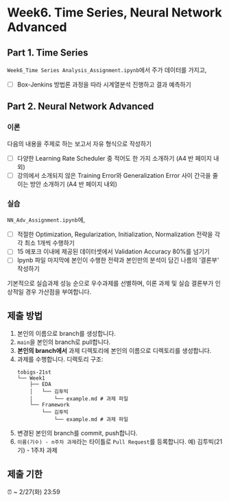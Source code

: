 # Week6. Time Series, Neural Network Advanced

## Part 1. Time Series

`Week6_Time Series Analysis_Assignment.ipynb`에서 주가 데이터를 가지고,

- [ ] Box-Jenkins 방법론 과정을 따라 시계열분석 진행하고 결과 예측하기

## Part 2. Neural Network Advanced
### 이론

다음의 내용을 주제로 하는 보고서 자유 형식으로 작성하기

- [ ] 다양한 Learning Rate Scheduler 중 적어도 한 가지 소개하기 (A4 반 페이지 내외)
- [ ] 강의에서 소개되지 않은 Training Error와 Generalization Error 사이 간극을 줄이는 방안 소개하기 (A4 반 페이지 내외)

### 실습
`NN_Adv_Assignment.ipynb`에,

- [ ] 적절한 Optimization, Regularization, Initialization, Normalization 전략을 각각 최소 1개씩 수행하기
- [ ] 15 에포크 이내에 제공된 데이터셋에서 Validation Accuracy 80%를 넘기기
- [ ] Ipynb 파일 마지막에 본인이 수행한 전략과 본인만의 분석이 담긴 나름의 ‘결론부‘ 작성하기

기본적으로 실습과제 성능 순으로 우수과제를 선별하며, 이론 과제 및 실습 결론부가 인상적일 경우 가산점을 부여합니다.

## 제출 방법
1. 본인의 이름으로 branch를 생성합니다.
2. `main`을 본인의 branch로 pull합니다.
3. **본인의 branch에서** 과제 디렉토리에 본인의 이름으로 디렉토리를 생성합니다.
4. 과제를 수행합니다. 디렉토리 구조:
   ```
   tobigs-21st
   └── Week1
       ├── EDA
       │   └── 김투빅
       │       └── example.md # 과제 파일
       └── Framework
           └── 김투빅
               └── example.md # 과제 파일
   ```
5. 변경된 본인의 branch를 commit, push합니다.
6. `이름(기수) - n주차 과제`라는 타이틀로 `Pull Request`를 등록합니다. 예) 김투빅(21기) - 1주차 과제

## 제출 기한
⏰ ~ 2/27(화) 23:59
